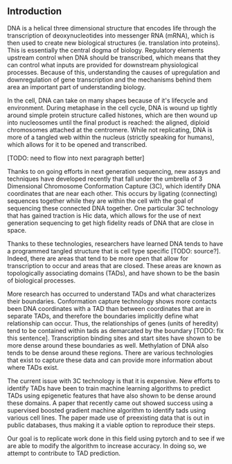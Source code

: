## Introduction

DNA is a helical three dimensional structure that encodes life through the transcription of deoxynucleotides into messenger RNA (mRNA), which is then used to create new biological structures (ie. translation into proteins). This is essentially the central dogma of biology. Regulatory elements upstream control when DNA should be transcribed, which means that they can control what inputs are provided for downstream physiological processes. Because of this, understanding the causes of upregulation and downregulation of gene transcription and the mechanisms behind them area an important part of understanding biology. 

In the cell, DNA can take on many shapes because of it's lifecycle and environment. During metaphase in the cell cycle, DNA is wound up tightly around simple protein structure called histones, which are then wound up into nucleosomes until the final product is reached: the aligned, diploid chromosomes attached at the centromere. While not replicating, DNA is more of a tangled web within the nucleus (strictly speaking for humans), which allows for it to be opened and transcribed. 

[TODO: need to flow into next paragraph better]

Thanks to on going efforts in next generation sequencing, new assays and techniques have developed recently that fall under the umbrella of 3 Dimensional Chromosome Conformation Capture (3C), which identify DNA coordinates that are near each other. This occurs by ligating (connecting) sequences together while they are within the cell with the goal of sequencing these connected DNA together. One particular 3C technology that has gained traction is Hic data, which allows for the use of next generation sequencing to get high fidelity reads of DNA that are close in space. 

Thanks to these technologies, researchers have learned DNA tends to have a programmed tangled structure that is cell type specific [TODO: source?]. Indeed, there are areas that tend to be more open that allow for transcription to occur and areas that are closed. These areas are known as topologically associating domains (TADs), and have shown to be the basin of biological processes. 

More research has occurred to understand TADs and what characterizes their boundaries. Conformation capture technology shows more contacts been DNA coordinates with a TAD than between coordinates that are in separate TADs, and therefore the boundaries implicitly define what relationship can occur. Thus, the relationships of genes (units of heredity) tend to be contained within tads as demarcated by the boundary [TODO: fix this sentence]. Transcription binding sites and start sites have shown to be more dense around these boundaries as well. Methylation of DNA also tends to be dense around these regions. There are various technologies that exist to capture these data and can provide more information about where TADs exist.

The current issue with 3C technology is that it is expensive. New efforts to identify TADs have been to train machine learning algorithms to predict TADs using epigenetic features that have also shown to be dense around these domains. A paper that recently came out showed success using a supervised boosted gradient machine algorithm to identify tads using various cell lines. The paper made use of preexisting data that is out in public databases, thus making it a viable option to reproduce their steps.

Our goal is to replicate work done in this field using pytorch and to see if we are able to modify the algorithm to increase accuracy. In doing so, we attempt to contribute to TAD prediction. 

